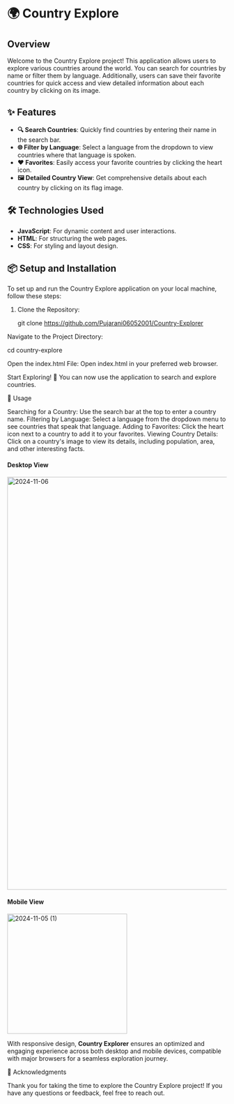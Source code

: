# 🌍 Country Explore

## Overview
Welcome to the Country Explore project! This application allows users to explore various countries around the world. You can search for countries by name or filter them by language. Additionally, users can save their favorite countries for quick access and view detailed information about each country by clicking on its image.

## ✨ Features
- **🔍 Search Countries**: Quickly find countries by entering their name in the search bar.
- **🌐 Filter by Language**: Select a language from the dropdown to view countries where that language is spoken.
- **❤️ Favorites**: Easily access your favorite countries by clicking the heart icon.
- **🖼️ Detailed Country View**: Get comprehensive details about each country by clicking on its flag image.

## 🛠️ Technologies Used
- **JavaScript**: For dynamic content and user interactions.
- **HTML**: For structuring the web pages.
- **CSS**: For styling and layout design.

## 📦 Setup and Installation
To set up and run the Country Explore application on your local machine, follow these steps:

1. Clone the Repository:
   
   git clone https://github.com/Pujarani06052001/Country-Explorer


Navigate to the Project Directory:

cd country-explore

Open the index.html File: Open index.html in your preferred web browser.

Start Exploring! 🚀 You can now use the application to search and explore countries.


📖 Usage

Searching for a Country: Use the search bar at the top to enter a country name.
Filtering by Language: Select a language from the dropdown menu to see countries that speak that language.
Adding to Favorites: Click the heart icon next to a country to add it to your favorites.
Viewing Country Details: Click on a country's image to view its details, including population, area, and other interesting facts.


#### Desktop View

<img width="946" alt="2024-11-06" src="https://github.com/user-attachments/assets/ecdab641-6878-4aa7-8331-a52dd24fa4ed">


#### Mobile View

<img width="275" alt="2024-11-05 (1)" src="https://github.com/user-attachments/assets/d5bf9570-0143-4c74-aa22-d9cf6a200e98">


With responsive design, **Country Explorer** ensures an optimized and engaging experience across both desktop and mobile devices, compatible with major browsers for a seamless exploration journey.


🙏 Acknowledgments

Thank you for taking the time to explore the Country Explore project! If you have any questions or feedback, feel free to reach out.
